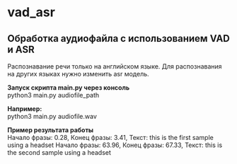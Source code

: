 # vad_asr

## Обработка аудиофайла с использованием VAD и ASR

Распознавание речи только на английском языке. Для распознавания на других языках нужно изменить asr модель.

**Запуск скрипта main.py через консоль**  
python3 main.py audiofile_path

**Например:**  
python3 main.py audiofile.wav

**Пример результата работы**  
Начало фразы: 0.28, Конец фразы: 3.41, Текст: this is the first sample using a headset
Начало фразы: 63.96, Конец фразы: 67.33, Текст: this is the second sample using a headset

